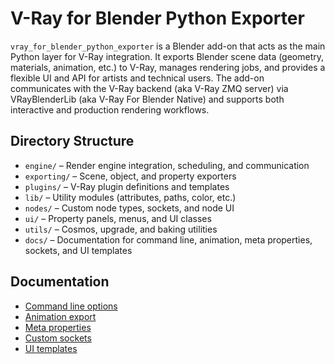 # V-Ray for Blender Python Exporter


`vray_for_blender_python_exporter` is a Blender add-on that acts as the main Python layer for V-Ray integration. It exports Blender scene data (geometry, materials, animation, etc.) to V-Ray, manages rendering jobs, and provides a flexible UI and API for artists and technical users. The add-on communicates with the V-Ray backend (aka V-Ray ZMQ server) via VRayBlenderLib (aka V-Ray For Blender Native) and supports both interactive and production rendering workflows.


## Directory Structure

- `engine/` – Render engine integration, scheduling, and communication
- `exporting/` – Scene, object, and property exporters
- `plugins/` – V-Ray plugin definitions and templates
- `lib/` – Utility modules (attributes, paths, color, etc.)
- `nodes/` – Custom node types, sockets, and node UI
- `ui/` – Property panels, menus, and UI classes
- `utils/` – Cosmos, upgrade, and baking utilities
- `docs/` – Documentation for command line, animation, meta properties, sockets, and UI templates


## Documentation

- [Command line options](docs/command_line.md)
- [Animation export](docs/animation_export.md)
- [Meta properties](docs/meta_properties.md)
- [Custom sockets](docs/sockets.md)
- [UI templates](docs/ui_templates.md)
